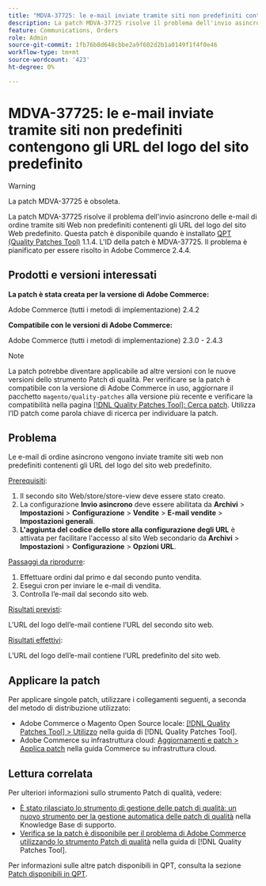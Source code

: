 ```yaml
---
title: "MDVA-37725: le e-mail inviate tramite siti non predefiniti contengono gli URL del logo del sito predefinito"
description: La patch MDVA-37725 risolve il problema dell'invio asincrono delle e-mail di ordine tramite siti Web non predefiniti contenenti gli URL del logo del sito Web predefinito.
feature: Communications, Orders
role: Admin
source-git-commit: 1fb76b8d648cbbe2a9f602d2b1a0149f1f4f0e46
workflow-type: tm+mt
source-wordcount: '423'
ht-degree: 0%

---
```


# MDVA-37725: le e-mail inviate tramite siti non predefiniti contengono gli URL del logo del sito predefinito

>[!WARNING]
>
> La patch MDVA-37725 è obsoleta.

La patch MDVA-37725 risolve il problema dell&#39;invio asincrono delle e-mail di ordine tramite siti Web non predefiniti contenenti gli URL del logo del sito Web predefinito. Questa patch è disponibile quando è installato [QPT (Quality Patches Tool)](https://experienceleague.adobe.com/en/docs/commerce-knowledge-base/kb/announcements/commerce-announcements/magento-quality-patches-released-new-tool-to-self-serve-quality-patches) 1.1.4. L&#39;ID della patch è MDVA-37725. Il problema è pianificato per essere risolto in Adobe Commerce 2.4.4.

## Prodotti e versioni interessati

**La patch è stata creata per la versione di Adobe Commerce:**

Adobe Commerce (tutti i metodi di implementazione) 2.4.2

**Compatibile con le versioni di Adobe Commerce:**

Adobe Commerce (tutti i metodi di implementazione) 2.3.0 - 2.4.3

>[!NOTE]
>
>La patch potrebbe diventare applicabile ad altre versioni con le nuove versioni dello strumento Patch di qualità. Per verificare se la patch è compatibile con la versione di Adobe Commerce in uso, aggiornare il pacchetto `magento/quality-patches` alla versione più recente e verificare la compatibilità nella pagina [[!DNL Quality Patches Tool]: Cerca patch](https://experienceleague.adobe.com/en/docs/commerce-knowledge-base/kb/announcements/commerce-announcements/magento-quality-patches-released-new-tool-to-self-serve-quality-patches). Utilizza l’ID patch come parola chiave di ricerca per individuare la patch.

## Problema

Le e-mail di ordine asincrono vengono inviate tramite siti web non predefiniti contenenti gli URL del logo del sito web predefinito.

<u>Prerequisiti</u>:

1. Il secondo sito Web/store/store-view deve essere stato creato.
1. La configurazione **Invio asincrono** deve essere abilitata da **Archivi** > **Impostazioni** > **Configurazione** > **Vendite** > **E-mail vendite** > **Impostazioni generali**.
1. **L&#39;aggiunta del codice dello store alla configurazione degli URL** è attivata per facilitare l&#39;accesso al sito Web secondario da **Archivi** > **Impostazioni** > **Configurazione** > **Opzioni URL**.

<u>Passaggi da riprodurre</u>:

1. Effettuare ordini dal primo e dal secondo punto vendita.
1. Esegui cron per inviare le e-mail di vendita.
1. Controlla l’e-mail dal secondo sito web.

<u>Risultati previsti</u>:

L’URL del logo dell’e-mail contiene l’URL del secondo sito web.

<u>Risultati effettivi</u>:

L’URL del logo dell’e-mail contiene l’URL predefinito del sito web.

## Applicare la patch

Per applicare singole patch, utilizzare i collegamenti seguenti, a seconda del metodo di distribuzione utilizzato:

* Adobe Commerce o Magento Open Source locale: [[!DNL Quality Patches Tool] > Utilizzo](/help/tools/quality-patches-tool/usage.md) nella guida di [!DNL Quality Patches Tool].
* Adobe Commerce su infrastruttura cloud: [Aggiornamenti e patch > Applica patch](https://experienceleague.adobe.com/docs/commerce-cloud-service/user-guide/develop/upgrade/apply-patches.html) nella guida Commerce su infrastruttura cloud.

## Lettura correlata

Per ulteriori informazioni sullo strumento Patch di qualità, vedere:

* [È stato rilasciato lo strumento di gestione delle patch di qualità: un nuovo strumento per la gestione automatica delle patch di qualità](https://experienceleague.adobe.com/en/docs/commerce-knowledge-base/kb/announcements/commerce-announcements/magento-quality-patches-released-new-tool-to-self-serve-quality-patches) nella Knowledge Base di supporto.
* [Verifica se la patch è disponibile per il problema di Adobe Commerce utilizzando lo strumento Patch di qualità](/help/tools/quality-patches-tool/patches-available-in-qpt/check-patch-for-magento-issue-with-magento-quality-patches.md) nella guida di [!DNL Quality Patches Tool].

Per informazioni sulle altre patch disponibili in QPT, consulta la sezione [Patch disponibili in QPT](https://experienceleague.adobe.com/tools/commerce-quality-patches/index.html).
